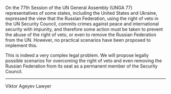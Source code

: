 # 

On the 77th Session of the UN General Assembly (UNGA 77) representatives of some states, including the United States and Ukraine, expressed the view that the Russian Federation, using the right of veto in the UN Security Council, commits crimes against peace and international security with impunity, and therefore some action must be taken to prevent the abuse of the right of veto, or even to remove the Russian Federation from the UN. However, no practical scenarios have been proposed to implement this.

This is indeed a very complex legal problem. We will propose legally possible scenarios for overcoming the right of veto and even removing the Russian Federation from its seat as a permanent member of the Security Council. 

---------------------

Viktor Ageyev 
Lawyer


